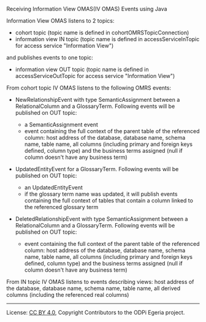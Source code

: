Receiving Information View OMAS(IV OMAS) Events using Java


Information View OMAS listens to 2 topics:
* cohort topic (topic name is defined in cohortOMRSTopicConnection)
* information view IN topic (topic name is defined in accessServiceInTopic for access service "Information View")

and publishes events to one topic:
* information view OUT topic (topic name is defined in accessServiceOutTopic for access service "Information View")

From cohort topic IV OMAS listens to the following OMRS events:
 
 *  NewRelationshipEvent with type SemanticAssignment between a RelationalColumn and a GlossaryTerm. Following events will be published on OUT topic:
    * a SemanticAssignment event
    * event containing the full context of the parent table of the referenced column: host address of the database, database name, schema name, table name, all columns (including primary and foreign keys defined, column type) and the business terms assigned (null if column doesn't have any business term) 
 
 *  UpdatedEntityEvent for a GlossaryTerm. Following events will be published on OUT topic:
    * an UpdatedEntityEvent
    * if the glossary term name was updated, it will publish events containing the full context of tables that contain a column linked to the referenced glossary term 
    
 *  DeletedRelationshipEvent with type SemanticAssignment between a RelationalColumn and a GlossaryTerm. Following events will be published on OUT topic: 
    *  event containing the full context of the parent table of the referenced column: host address of the database, database name, schema name, table name, all columns (including primary and foreign keys defined, column type) and the business terms assigned (null if column doesn't have any business term) 
  
        
From IN topic IV OMAS listens to events describing views: host address of the database, database name, schema name, table name, all derived columns (including the referenced real columns)



----
License: [CC BY 4.0](https://creativecommons.org/licenses/by/4.0/),
Copyright Contributors to the ODPi Egeria project.